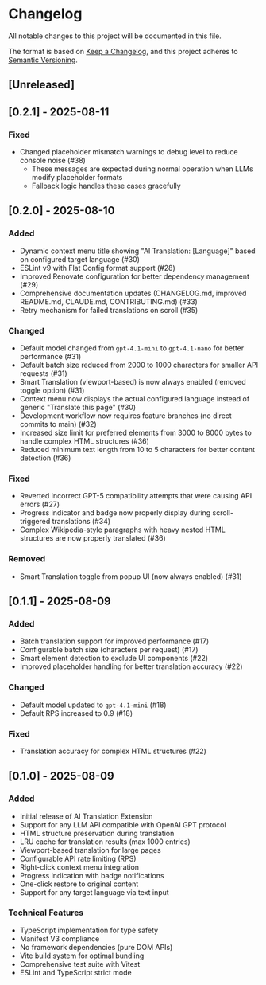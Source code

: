 # Changelog

All notable changes to this project will be documented in this file.

The format is based on [Keep a Changelog](https://keepachangelog.com/en/1.0.0/),
and this project adheres to [Semantic Versioning](https://semver.org/spec/v2.0.0.html).

## [Unreleased]

## [0.2.1] - 2025-08-11

### Fixed
- Changed placeholder mismatch warnings to debug level to reduce console noise (#38)
  - These messages are expected during normal operation when LLMs modify placeholder formats
  - Fallback logic handles these cases gracefully

## [0.2.0] - 2025-08-10

### Added
- Dynamic context menu title showing "AI Translation: [Language]" based on configured target language (#30)
- ESLint v9 with Flat Config format support (#28)
- Improved Renovate configuration for better dependency management (#29)
- Comprehensive documentation updates (CHANGELOG.md, improved README.md, CLAUDE.md, CONTRIBUTING.md) (#33)
- Retry mechanism for failed translations on scroll (#35)

### Changed
- Default model changed from `gpt-4.1-mini` to `gpt-4.1-nano` for better performance (#31)
- Default batch size reduced from 2000 to 1000 characters for smaller API requests (#31)
- Smart Translation (viewport-based) is now always enabled (removed toggle option) (#31)
- Context menu now displays the actual configured language instead of generic "Translate this page" (#30)
- Development workflow now requires feature branches (no direct commits to main) (#32)
- Increased size limit for preferred elements from 3000 to 8000 bytes to handle complex HTML structures (#36)
- Reduced minimum text length from 10 to 5 characters for better content detection (#36)

### Fixed
- Reverted incorrect GPT-5 compatibility attempts that were causing API errors (#27)
- Progress indicator and badge now properly display during scroll-triggered translations (#34)
- Complex Wikipedia-style paragraphs with heavy nested HTML structures are now properly translated (#36)

### Removed
- Smart Translation toggle from popup UI (now always enabled) (#31)

## [0.1.1] - 2025-08-09

### Added
- Batch translation support for improved performance (#17)
- Configurable batch size (characters per request) (#17)
- Smart element detection to exclude UI components (#22)
- Improved placeholder handling for better translation accuracy (#22)

### Changed
- Default model updated to `gpt-4.1-mini` (#18)
- Default RPS increased to 0.9 (#18)

### Fixed
- Translation accuracy for complex HTML structures (#22)

## [0.1.0] - 2025-08-09

### Added
- Initial release of AI Translation Extension
- Support for any LLM API compatible with OpenAI GPT protocol
- HTML structure preservation during translation
- LRU cache for translation results (max 1000 entries)
- Viewport-based translation for large pages
- Configurable API rate limiting (RPS)
- Right-click context menu integration
- Progress indication with badge notifications
- One-click restore to original content
- Support for any target language via text input

### Technical Features
- TypeScript implementation for type safety
- Manifest V3 compliance
- No framework dependencies (pure DOM APIs)
- Vite build system for optimal bundling
- Comprehensive test suite with Vitest
- ESLint and TypeScript strict mode